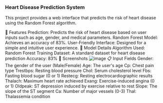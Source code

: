 ### Heart Disease Prediction System
This project provides a web interface that predicts the risk of heart disease using the Random Forest algorithm.


🚀 Features
Prediction: Predicts the risk of heart disease based on user inputs such as age, gender, and medical parameters.
Random Forest Model: Achieves an accuracy of 83%.
User-Friendly Interface: Designed for a simple and intuitive user experience.
🧠 Model Details
Algorithm Used: Random Forest
Training Dataset: A standard dataset for heart disease prediction
Accuracy: 83%
📸 Screenshots
![image](https://github.com/user-attachments/assets/1925d0d0-f50a-4128-90c6-461fce131cf9)
📋 Input Fields
Gender: The gender of the user (Male/Female)
Age: The user's age
Cp: Chest pain type
Trestbps: Resting blood pressure
Chol: Serum cholesterol level
Fbs: Fasting blood sugar (0 or 1)
Restecg: Resting electrocardiographic results
Thalach: Maximum heart rate achieved
Exang: Exercise-induced angina (0 or 1)
Oldpeak: ST depression induced by exercise relative to rest
Slope: The slope of the ST segment
Ca: Number of major vessels (0-3)
Thal: Thalassemia condition
